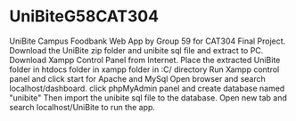 # UniBiteG58CAT304
UniBite Campus Foodbank Web App by Group 59 for CAT304 Final Project.
Download the UniBite zip folder and unibite sql file and extract to PC.
Download Xampp Control Panel from Internet.
Place the extracted UniBite folder in htdocs folder in xampp folder in :C/ directory
Run Xampp control panel and click start for Apache and MySql
Open browser and search localhost/dashboard.
click phpMyAdmin panel and create database named "unibite"
Then import the unibite sql file to the database.
Open new tab and search localhost/UniBite to run the app.
